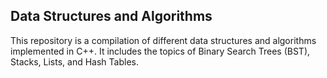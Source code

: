 ## Data Structures and Algorithms 
This repository is a compilation of different data structures and algorithms implemented in C++. It includes the topics of Binary Search Trees (BST), Stacks, Lists, and Hash Tables.
